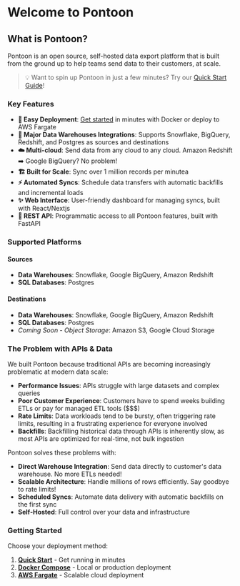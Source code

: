 # Welcome to Pontoon

## What is Pontoon?

Pontoon is an open source, self-hosted data export platform that is built from the ground up to help teams send data to their customers, at scale.

> 💡 Want to spin up Pontoon in just a few minutes? Try our [Quick Start Guide](getting-started/quick-start.md)!

### Key Features

- **🚀 Easy Deployment**: [Get started](getting-started/quick-start.md) in minutes with Docker or deploy to AWS Fargate
- **🎯 Major Data Warehouses Integrations**: Supports Snowflake, BigQuery, Redshift, and Postgres as sources and destinations
- **☁️ Multi-cloud**: Send data from any cloud to any cloud. Amazon Redshift ➡️ Google BigQuery? No problem!
- **🏗️ Built for Scale**: Sync over 1 million records per minutea
- **⚡ Automated Syncs**: Schedule data transfers with automatic backfills and incremental loads
- **✨ Web Interface**: User-friendly dashboard for managing syncs, built with React/Nextjs
- **🔌 REST API**: Programmatic access to all Pontoon features, built with FastAPI

### Supported Platforms

#### Sources

- **Data Warehouses**: Snowflake, Google BigQuery, Amazon Redshift
- **SQL Databases**: Postgres

#### Destinations

- **Data Warehouses**: Snowflake, Google BigQuery, Amazon Redshift
- **SQL Databases**: Postgres
- _Coming Soon - Object Storage_: Amazon S3, Google Cloud Storage

### The Problem with APIs & Data

We built Pontoon because traditional APIs are becoming increasingly problematic at modern data scale:

- **Performance Issues**: APIs struggle with large datasets and complex queries
- **Poor Customer Experience**: Customers have to spend weeks building ETLs or pay for managed ETL tools ($$$)
- **Rate Limits**: Data workloads tend to be bursty, often triggering rate limits, resulting in a frustrating experience for everyone involved
- **Backfills**: Backfilling historical data through APIs is inherently slow, as most APIs are optimized for real-time, not bulk ingestion

Pontoon solves these problems with:

- **Direct Warehouse Integration**: Send data directly to customer's data warehouse. No more ETLs needed!
- **Scalable Architecture**: Handle millions of rows efficiently. Say goodbye to rate limits!
- **Scheduled Syncs**: Automate data delivery with automatic backfills on the first sync
- **Self-Hosted**: Full control over your data and infrastructure

### Getting Started

Choose your deployment method:

1. **[Quick Start](getting-started/quick-start.md)** - Get running in minutes
2. **[Docker Compose](getting-started/docker-compose.md)** - Local or production deployment
3. **[AWS Fargate](getting-started/aws-fargate.md)** - Scalable cloud deployment
